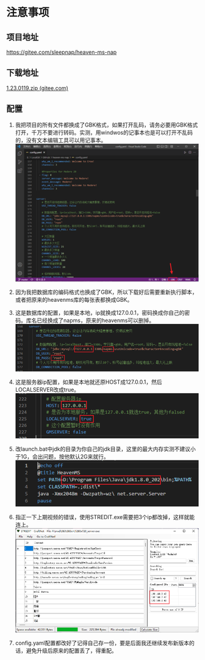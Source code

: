 # 注意事项

## 项目地址

https://gitee.com/sleepnap/heaven-ms-nap

## 下载地址

[1.23.0119.zip (gitee.com)](https://gitee.com/sleepnap/heaven-ms-nap/releases/download/1.23.0119/1.23.0119.zip)

## 配置

1. 我把项目的所有文件都换成了GBK格式，如果打开乱码，请务必要用GBK格式打开，千万不要进行转码。实测，用windwos的记事本也是可以打开不乱码的，没有文本编辑工具可以用记事本。
   ![](pics\2023-01-19-22-30-48-image.png)

2. 因为我把数据库的编码格式也换成了GBK，所以下载好后需要重新执行脚本，或者把原来的heavenms库的每张表都换成GBK。

3. 这是数据库的配置，如果是本地，ip就换成127.0.0.1，密码换成你自己的密码。库名已经换成了napms，原来的heavenms可以删掉。
   ![](pics\2023-01-19-22-43-29-image.png)

4. 这是服务器ip配置，如果是本地就还原HOST成127.0.0.1，然后LOCALSERVER改成true。
   ![](pics\2023-01-19-22-44-10-image.png)

5. 改launch.bat中jdk的目录为你自己的jdk目录，这里的最大内存实测不建议小于1G，会出问题，按他默认2G来就行。
   ![](pics\2023-01-19-22-44-43-image.png)

6. 指正一下上期视频的错误，使用STREDIT.exe需要把3个ip都改掉，这样就能连上。
   ![](pics\2023-01-19-22-35-50-image.png)

7. config.yaml配置都改好了记得自己存一份，要是后面我还继续发布新版本的话，避免升级后原来的配置丢了，得重配。
